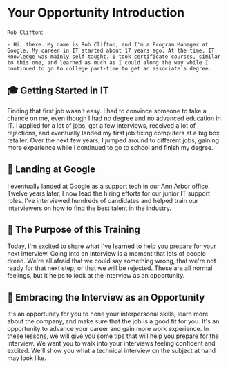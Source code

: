 # Your Opportunity Introduction

`Rob Clifton`:

    - Hi, there. My name is Rob Clifton, and I'm a Program Manager at Google. My career in IT started about 17 years ago. At the time, IT knowledge was mainly self-taught. I took certificate courses, similar to this one, and learned as much as I could along the way while I continued to go to college part-time to get an associate's degree.

## 🎓 Getting Started in IT

Finding that first job wasn't easy. I had to convince someone to take a chance on me, even though I had no degree and no advanced education in IT. I applied for a lot of jobs, got a few interviews, received a lot of rejections, and eventually landed my first job fixing computers at a big box retailer. Over the next few years, I jumped around to different jobs, gaining more experience while I continued to go to school and finish my degree.

## 💼 Landing at Google

I eventually landed at Google as a support tech in our Ann Arbor office. Twelve years later, I now lead the hiring efforts for our junior IT support roles. I've interviewed hundreds of candidates and helped train our interviewers on how to find the best talent in the industry.

## 🎯 The Purpose of this Training

Today, I'm excited to share what I've learned to help you prepare for your next interview. Going into an interview is a moment that lots of people dread. We're all afraid that we could say something wrong, that we're not ready for that next step, or that we will be rejected. These are all normal feelings, but it helps to look at the interview as an opportunity.

## 🌟 Embracing the Interview as an Opportunity

It's an opportunity for you to hone your interpersonal skills, learn more about the company, and make sure that the job is a good fit for you. It's an opportunity to advance your career and gain more work experience. In these lessons, we will give you some tips that will help you prepare for the interview. We want you to walk into your interviews feeling confident and excited. We'll show you what a technical interview on the subject at hand may look like.